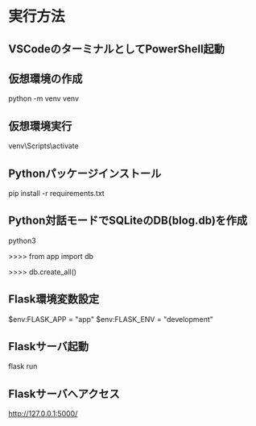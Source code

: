 # 実行方法

## VSCodeのターミナルとしてPowerShell起動

## 仮想環境の作成
python -m venv venv

## 仮想環境実行
venv\Scripts\activate

## Pythonパッケージインストール
pip install -r requirements.txt

## Python対話モードでSQLiteのDB(blog.db)を作成
python3 

\>\>\>\> from app import db 

\>\>\>\> db.create_all() 


## Flask環境変数設定
$env:FLASK_APP = "app"
$env:FLASK_ENV = "development"

## Flaskサーバ起動
flask run

## Flaskサーバへアクセス
http://127.0.0.1:5000/
